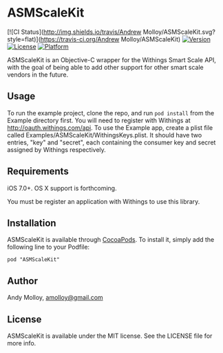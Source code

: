 # ASMScaleKit

[![CI Status](http://img.shields.io/travis/Andrew Molloy/ASMScaleKit.svg?style=flat)](https://travis-ci.org/Andrew Molloy/ASMScaleKit)
[![Version](https://img.shields.io/cocoapods/v/ASMScaleKit.svg?style=flat)](http://cocoadocs.org/docsets/ASMScaleKit)
[![License](https://img.shields.io/cocoapods/l/ASMScaleKit.svg?style=flat)](http://cocoadocs.org/docsets/ASMScaleKit)
[![Platform](https://img.shields.io/cocoapods/p/ASMScaleKit.svg?style=flat)](http://cocoadocs.org/docsets/ASMScaleKit)

ASMScaleKit is an Objective-C wrapper for the Withings Smart Scale API, with the goal of being able to add other support for other smart scale vendors in the future.

## Usage

To run the example project, clone the repo, and run `pod install` from the Example directory first. You will need to register with Withings at http://oauth.withings.com/api. To use the Example app, create a plist file called Examples/ASMScaleKit/WithingsKeys.plist. It should have two entries, "key" and "secret", each containing the consumer key and secret assigned by Withings respectively.

## Requirements

iOS 7.0+. OS X support is forthcoming.

You must be register an application with Withings to use this library.

## Installation

ASMScaleKit is available through [CocoaPods](http://cocoapods.org). To install
it, simply add the following line to your Podfile:

    pod "ASMScaleKit"

## Author

Andy Molloy, amolloy@gmail.com

## License

ASMScaleKit is available under the MIT license. See the LICENSE file for more info.


